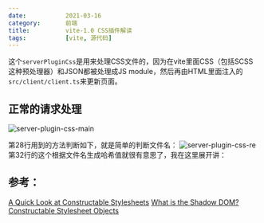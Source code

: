 ```yaml
---
date:           2021-03-16
category:       前端
title:          vite-1.0 CSS插件解读
tags:           [vite, 源代码]
---
```


这个`serverPluginCss`是用来处理CSS文件的，因为在vite里面CSS（包括SCSS这种预处理器）和JSON都被处理成JS module，然后再由HTML里面注入的`src/client/client.ts`来更新页面。
<!--more-->

## 正常的请求处理

![server-plugin-css-main](/assets/images/vite/server-plugin-css-main.png)

第28行用到的方法判断如下，就是简单的判断文件名：
![server-plugin-css-re](/assets/images/vite/server-plugin-css-re.png)
第32行的这个根据文件名生成哈希值就很有意思了，我在这里展开讲：[]()

## 参考：

[A Quick Look at Constructable Stylesheets](https://dev.to/overrideveloper/a-first-look-at-constructable-stylesheets-3ae)
[What is the Shadow DOM?](https://bitsofco.de/what-is-the-shadow-dom)
[Constructable Stylesheet Objects](https://wicg.github.io/construct-stylesheets/)
